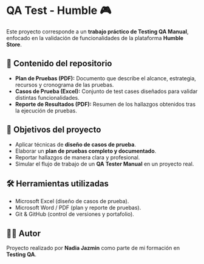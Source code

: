 # QA Test - Humble 🎮

Este proyecto corresponde a un **trabajo práctico de Testing QA Manual**, enfocado en la validación de funcionalidades de la plataforma **Humble Store**.

## 📌 Contenido del repositorio
- **Plan de Pruebas (PDF):** Documento que describe el alcance, estrategia, recursos y cronograma de las pruebas.
- **Casos de Prueba (Excel):** Conjunto de test cases diseñados para validar distintas funcionalidades.
- **Reporte de Resultados (PDF):** Resumen de los hallazgos obtenidos tras la ejecución de pruebas.

## 🎯 Objetivos del proyecto
- Aplicar técnicas de **diseño de casos de prueba**.
- Elaborar un **plan de pruebas completo y documentado**.
- Reportar hallazgos de manera clara y profesional.
- Simular el flujo de trabajo de un **QA Tester Manual** en un proyecto real.

## 🛠️ Herramientas utilizadas
- Microsoft Excel (diseño de casos de prueba).
- Microsoft Word / PDF (plan y reporte de pruebas).
- Git & GitHub (control de versiones y portafolio).

## 👩‍💻 Autor
Proyecto realizado por **Nadia Jazmin** como parte de mi formación en **Testing QA**.
